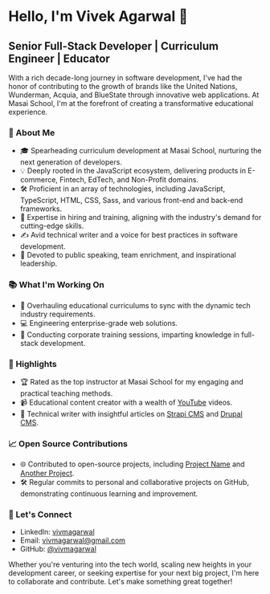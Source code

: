 # Hello, I'm Vivek Agarwal 👋

## Senior Full-Stack Developer | Curriculum Engineer | Educator

With a rich decade-long journey in software development, I've had the honor of contributing to the growth of brands like the United Nations, Wunderman, Acquia, and BlueState through innovative web applications. At Masai School, I'm at the forefront of creating a transformative educational experience.

### 🚀 About Me
- 🎓 Spearheading curriculum development at Masai School, nurturing the next generation of developers.
- 💡 Deeply rooted in the JavaScript ecosystem, delivering products in E-commerce, Fintech, EdTech, and Non-Profit domains.
- 🛠️ Proficient in an array of technologies, including JavaScript, TypeScript, HTML, CSS, Sass, and various front-end and back-end frameworks.
- 🤝 Expertise in hiring and training, aligning with the industry's demand for cutting-edge skills.
- ✍️ Avid technical writer and a voice for best practices in software development.
- 💬 Devoted to public speaking, team enrichment, and inspirational leadership.

### 📚 What I'm Working On
- 📖 Overhauling educational curriculums to sync with the dynamic tech industry requirements.
- 💻 Engineering enterprise-grade web solutions.
- 🌱 Conducting corporate training sessions, imparting knowledge in full-stack development.

### 🌟 Highlights
- 🏆 Rated as the top instructor at Masai School for my engaging and practical teaching methods.
- 📹 Educational content creator with a wealth of [YouTube](https://www.youtube.com/channel/UCYOURCHANNEL) videos.
- 📝 Technical writer with insightful articles on [Strapi CMS](https://strapi.io/blog/how-to-create-a-custom-api-endpoint-in-strapi) and [Drupal CMS](https://www.drupal.org/docs/7/api/database-api/dynamic-queries).

### 📈 Open Source Contributions
- 🌐 Contributed to open-source projects, including [Project Name](https://github.com/link-to-project) and [Another Project](https://github.com/link-to-another-project).
- 🛠️ Regular commits to personal and collaborative projects on GitHub, demonstrating continuous learning and improvement.

### 🤝 Let's Connect
- LinkedIn: [vivmagarwal](https://www.linkedin.com/in/vivmagarwal/)
- Email: vivmagarwal@gmail.com
- GitHub: [@vivmagarwal](https://github.com/vivmagarwal)

Whether you're venturing into the tech world, scaling new heights in your development career, or seeking expertise for your next big project, I'm here to collaborate and contribute. Let's make something great together!

